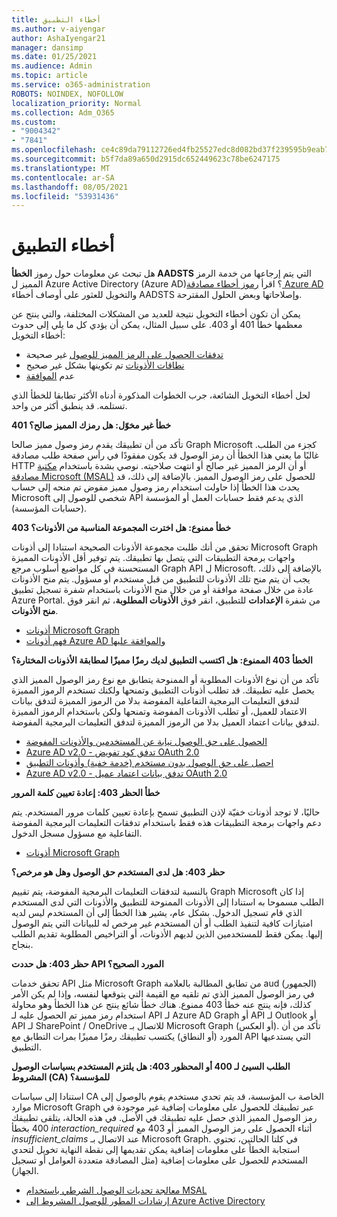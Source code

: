 ```yaml
---
title: أخطاء التطبيق
ms.author: v-aiyengar
author: AshaIyengar21
manager: dansimp
ms.date: 01/25/2021
ms.audience: Admin
ms.topic: article
ms.service: o365-administration
ROBOTS: NOINDEX, NOFOLLOW
localization_priority: Normal
ms.collection: Adm_O365
ms.custom:
- "9004342"
- "7841"
ms.openlocfilehash: ce4c89da79112726ed4fb25527edc8d082bd37f239595b9eab7279abeeecfd7e
ms.sourcegitcommit: b5f7da89a650d2915dc652449623c78be6247175
ms.translationtype: MT
ms.contentlocale: ar-SA
ms.lasthandoff: 08/05/2021
ms.locfileid: "53931436"
---
```

# <a name="application-errors"></a>أخطاء التطبيق

هل تبحث عن معلومات حول رموز **الخطأ AADSTS** التي يتم إرجاعها من خدمة الرمز المميز ل Azure Active Directory (Azure AD)؟ اقرأ [رموز أخطاء مصادقة Azure AD](https://docs.microsoft.com/azure/active-directory/develop/reference-aadsts-error-codes) والتخويل للعثور على أوصاف أخطاء AADSTS وإصلاحاتها وبعض الحلول المقترحة.

يمكن أن تكون أخطاء التخويل نتيجة للعديد من المشكلات المختلفة، والتي ينتج عن معظمها خطأ 401 أو 403. على سبيل المثال، يمكن أن يؤدي كل ما يلي إلى حدوث أخطاء التخويل:

- [تدفقات الحصول على الرمز المميز للوصول](https://docs.microsoft.com/azure/active-directory/develop/reference-aadsts-error-codes) غير صحيحة 
- [نطاقات الأذونات](https://docs.microsoft.com/azure/active-directory/develop/active-directory-v2-scopes) تم تكوينها بشكل غير صحيح 
- عدم [الموافقة](https://docs.microsoft.com/azure/active-directory/develop/active-directory-devhowto-multi-tenant-overview#understanding-user-and-admin-consent)

لحل أخطاء التخويل الشائعة، جرب الخطوات المذكورة أدناه الأكثر تطابقا للخطأ الذي تستلمه. قد ينطبق أكثر من واحد.

**401 خطأ غير مخوّل: هل رمزك المميز صالح؟**

تأكد من أن تطبيقك يقدم رمز وصول مميز صالحا Graph Microsoft كجزء من الطلب. غالبًا ما يعني هذا الخطأ أن رمز الوصول قد يكون مفقودًا في رأس صفحة طلب مصادقة HTTP أو أن الرمز المميز غير صالح أو انتهت صلاحيته. نوصي بشدة باستخدام [مكتبة مصادقة Microsoft (MSAL)](https://docs.microsoft.com/azure/active-directory/develop/msal-overview) للحصول على رمز الوصول المميز. بالإضافة إلى ذلك، قد يحدث هذا الخطأ إذا حاولت استخدام رمز وصول مميز مفوض تم منحه إلى حساب Microsoft شخصي للوصول إلى API الذي يدعم فقط حسابات العمل أو المؤسسة (حسابات المؤسسة).

**403 خطأ ممنوع: هل اخترت المجموعة المناسبة من الأذونات؟**

تحقق من أنك طلبت مجموعة الأذونات الصحيحة استنادا إلى أذونات Microsoft Graph واجهات برمجة التطبيقات التي يتصل بها تطبيقك. يتم توفير أقل الأذونات المميزة المستحسنة في كل مواضيع أسلوب مرجع Graph API ل Microsoft. بالإضافة إلى ذلك، يجب أن يتم منح تلك الأذونات للتطبيق من قبل مستخدم أو مسؤول. يتم منح الأذونات عادة من خلال صفحة موافقة أو من خلال منح الأذونات باستخدام شفرة تسجيل تطبيق Azure Portal. من شفرة **الإعدادات** للتطبيق، انقر فوق **الأذونات المطلوبة**، ثم انقر فوق **منح الأذونات**.

- [أذونات Microsoft Graph](https://docs.microsoft.com/graph/permissions-reference) 
- [فهم أذونات Azure AD والموافقة عليها](https://docs.microsoft.com/azure/active-directory/develop/v2-permissions-and-consent) 

**الخطأ 403 الممنوع: هل اكتسب التطبيق لديك رمزًا مميزًا لمطابقة الأذونات المختارة؟**

تأكد من أن نوع الأذونات المطلوبة أو الممنوحة يتطابق مع نوع رمز الوصول المميز الذي يحصل عليه تطبيقك. قد تطلب أذونات التطبيق وتمنحها ولكنك تستخدم الرموز المميزة لتدفق التعليمات البرمجية التفاعلية المفوضة بدلا من الرموز المميزة لتدفق بيانات الاعتماد للعميل، أو تطلب الأذونات المفوضة وتمنحها ولكن باستخدام الرموز المميزة لتدفق بيانات اعتماد العميل بدلا من الرموز المميزة لتدفق التعليمات البرمجية المفوضة.

- [الحصول على حق الوصول نيابة عن المستخدمين والأذونات المفوضة](https://docs.microsoft.com/graph/auth_v2_user) 
- [Azure AD v2.0 - تدفق كود تفويض OAuth 2.0](https://docs.microsoft.com/azure/active-directory/develop/v2-oauth2-auth-code-flow) 
- [احصل على حق الوصول بدون مستخدم (خدمة خفية) وأذونات التطبيق](https://docs.microsoft.com/graph/auth_v2_service) 
- [Azure AD v2.0 - تدفق بيانات اعتماد عميل OAuth 2.0](https://docs.microsoft.com/azure/active-directory/develop/v2-oauth2-client-creds-grant-flow) 

**خطأ الحظر 403: إعادة تعيين كلمة المرور**

حاليًا، لا توجد أذونات خفيّة لإذن التطبيق تسمح بإعادة تعيين كلمات مرور المستخدم. يتم دعم واجهات برمجة التطبيقات هذه فقط باستخدام تدفقات التعليمات البرمجية المفوضة التفاعلية مع مسؤول مسجل الدخول.

- [أذونات Microsoft Graph](https://docs.microsoft.com/graph/permissions-reference)

**حظر 403: هل لدى المستخدم حق الوصول وهل هو مرخص؟**

بالنسبة لتدفقات التعليمات البرمجية المفوضة، يتم تقييم Graph Microsoft إذا كان الطلب مسموحا به استنادا إلى الأذونات الممنوحة للتطبيق والأذونات التي لدى المستخدم الذي قام تسجيل الدخول. بشكل عام، يشير هذا الخطأ إلى أن المستخدم ليس لديه امتيازات كافية لتنفيذ الطلب أو  أن المستخدم غير مرخص له للبيانات التي يتم الوصول إليها. يمكن فقط للمستخدمين الذين لديهم الأذونات، أو التراخيص المطلوبة تقديم الطلب بنجاح.

**حظر 403: هل حددت API المورد الصحيح؟**

تحقق خدمات API مثل Microsoft Graph من تطابق المطالبة بالعلامة aud (الجمهور) في رمز الوصول المميز الذي تم تلقيه مع القيمة التي يتوقعها لنفسه، وإذا لم يكن الأمر كذلك، فإنه ينتج عنه خطأ 403 ممنوع. هناك خطأ شائع ينتج عن هذا الخطأ وهو محاولة استخدام رمز مميز تم الحصول عليه لـ API لـ Azure AD Graph أو API لـ Outlook أو API لـ SharePoint / OneDrive للاتصال بـ Microsoft Graph (أو العكس). تأكد من أن المورد (أو النطاق) يكتسب تطبيقك رمزًا مميزًا بمرات التطابق مع API التي يستدعيها التطبيق.

**الطلب السيئ لـ 400 أو المحظور 403: هل يلتزم المستخدم بسياسات الوصول المشروط (CA) للمؤسسة؟**

استنادا إلى سياسات CA الخاصة ب المؤسسة، قد يتم تحدي مستخدم يقوم بالوصول إلى موارد Microsoft Graph عبر تطبيقك للحصول على معلومات إضافية غير موجودة في رمز الوصول المميز الذي حصل عليه تطبيقك في الأصل. في هذه الحالة، يتلقى تطبيقك 400 بخطأ *interaction_required* أثناء الحصول على رمز الوصول المميز أو 403 مع *insufficient_claims* عند الاتصال بـ Microsoft Graph. في كلتا الحالتين، تحتوي استجابة الخطأ على معلومات إضافية يمكن تقديمها إلى نقطة النهاية تخويل لتحدي المستخدم للحصول على معلومات إضافية (مثل المصادقة متعددة العوامل أو تسجيل الجهاز).

- [معالجة تحديات الوصول الشرطي باستخدام MSAL ](https://docs.microsoft.com/azure/active-directory/develop/msal-handling-exceptions#conditional-access-and-claims-challenges)
- [إرشادات المطور للوصول المشروط إلى Azure Active Directory](https://docs.microsoft.com/azure/active-directory/develop/conditional-access-dev-guide)
